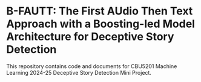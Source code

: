 # B-FAUTT: The First AUdio Then Text Approach with a Boosting-led Model Architecture for Deceptive Story Detection

This repository contains code and documents for CBU5201 Machine Learning 2024-25 Deceptive Story Detection Mini Project.
